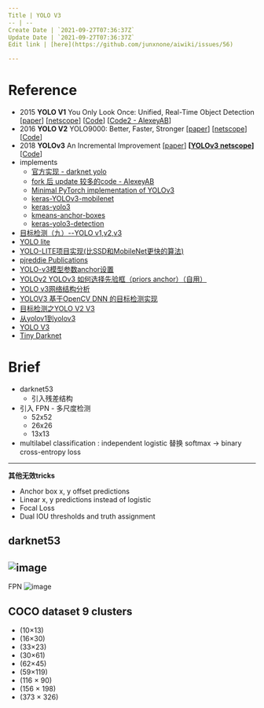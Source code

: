 ```yaml
---
Title | YOLO V3
-- | --
Create Date | `2021-09-27T07:36:37Z`
Update Date | `2021-09-27T07:36:37Z`
Edit link | [here](https://github.com/junxnone/aiwiki/issues/56)

---
```

# Reference
- 2015 **YOLO V1** You Only Look Once: Unified, Real-Time Object Detection [[paper](https://arxiv.org/pdf/1506.02640.pdf)] [[netscope](http://ethereon.github.io/netscope/#/gist/96209c6940e02b17c34009f6c3fee75e)] [[Code](https://pjreddie.com/darknet/yolo/)] [[Code2 - AlexeyAB](https://github.com/AlexeyAB/darknet)]
- 2016 **YOLO V2** YOLO9000: Better, Faster, Stronger [[paper](https://arxiv.org/pdf/1612.08242.pdf)] [[netscope](http://ethereon.github.io/netscope/#/gist/8826fef24ed0b5086affdb6e65db26b7)]  [[Code](https://pjreddie.com/darknet/yolo/)] 
- 2018 **YOLOv3**  An Incremental Improvement [[paper](https://pjreddie.com/media/files/papers/YOLOv3.pdf)] **[[YOLOv3 netscope](http://ethereon.github.io/netscope/#/gist/a9badc1fd4eefb7463c99e33d046af9e)]** [[Code](https://pjreddie.com/darknet/yolo/)] 
- implements
  - [官方实现 - darknet yolo](https://pjreddie.com/darknet/yolo/)
  - [fork 后 update 较多的code - AlexeyAB](https://github.com/AlexeyAB/darknet)
  - [Minimal PyTorch implementation of YOLOv3](https://github.com/eriklindernoren/PyTorch-YOLOv3)
  - [keras-YOLOv3-mobilenet](https://github.com/Adamdad/keras-YOLOv3-mobilenet)
  - [keras-yolo3](https://github.com/qqwweee/keras-yolo3)
  - [kmeans-anchor-boxes](https://github.com/lars76/kmeans-anchor-boxes) 
  - [keras-yolo3-detection](https://github.com/SpikeKing/keras-yolo3-detection)
- [目标检测（九）--YOLO v1,v2,v3](https://blog.csdn.net/App_12062011/article/details/77554288)
- [YOLO lite](https://reu2018dl.github.io/#myPage)
- [YOLO-LITE项目实现(比SSD和MobileNet更快的算法)](https://blog.csdn.net/ghw15221836342/article/details/84427923)
- [pjreddie Publications](https://pjreddie.com/publications/)
- [YOLO-v3模型参数anchor设置](https://blog.csdn.net/m_buddy/article/details/82926024)
- [YOLOv2 YOLOv3 如何选择先验框（priors anchor）（自用）](https://blog.csdn.net/Pattorio/article/details/80095511)
- [YOLO v3网络结构分析](https://blog.csdn.net/qq_37541097/article/details/81214953) 
- [YOLOV3 基于OpenCV DNN 的目标检测实现](https://www.aiuai.cn/aifarm962.html)
- [目标检测之YOLO V2 V3](http://www.cnblogs.com/wangguchangqing/p/10480995.html)
- [从yolov1到yolov3](https://shartoo.github.io/2019/03/12/yolo-v123/)
- [YOLO V3](https://pjreddie.com/darknet/yolo/)
- [Tiny Darknet](https://pjreddie.com/darknet/tiny-darknet/)

# Brief
- darknet53
  - 引入残差结构
- 引入 FPN - 多尺度检测
  - 52x52
  - 26x26
  - 13x13
- multilabel classification : independent logistic 替换 softmax -> binary cross-entropy loss

---
**其他无效tricks**
- Anchor box x, y offset predictions
- Linear x, y predictions instead of logistic
- Focal Loss
- Dual IOU thresholds and truth assignment

## darknet53

![image](https://user-images.githubusercontent.com/2216970/72497524-af2d7400-3867-11ea-8625-722e70108e24.png)
---
FPN
![image](https://user-images.githubusercontent.com/2216970/72499640-5f51ab80-386d-11ea-89e5-ad40923573d4.png)


## COCO dataset 9 clusters

- (10×13)
- (16×30)
- (33×23)
- (30×61)
- (62×45)
- (59×119)
- (116 × 90)
- (156 × 198)
- (373 × 326)
